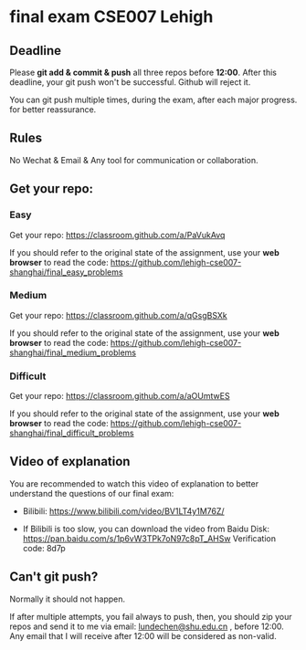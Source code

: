 # final exam CSE007 Lehigh

## Deadline
Please **git add & commit & push** all three repos before **12:00**.
After this deadline, your git push won't be successful. 
Github will reject it.

You can git push multiple times, during the exam, after each major progress.
for better reassurance.

## Rules
No Wechat & Email & Any tool for communication or collaboration.

## Get your repo:
### Easy
Get your repo: https://classroom.github.com/a/PaVukAvq

If you should refer to the original state of the assignment,
use your **web browser** to read the code:
https://github.com/lehigh-cse007-shanghai/final_easy_problems

### Medium
Get your repo: https://classroom.github.com/a/qGsgBSXk

If you should refer to the original state of the assignment,
use your **web browser** to read the code:
https://github.com/lehigh-cse007-shanghai/final_medium_problems


### Difficult
Get your repo: https://classroom.github.com/a/aOUmtwES

If you should refer to the original state of the assignment,
use your **web browser** to read the code:
https://github.com/lehigh-cse007-shanghai/final_difficult_problems

## Video of explanation
You are recommended to watch this video of explanation to better understand 
the questions of our final exam:

- Bilibili: https://www.bilibili.com/video/BV1LT4y1M76Z/

- If Bilibili is too slow, you can download the video from Baidu Disk: https://pan.baidu.com/s/1p6vW3TPk7oN97c8pT_AHSw 
Verification code: 8d7p 

## Can't git push?
Normally it should not happen. 

If after multiple attempts, you fail always to push, then, you should
zip your repos and send it to me via email:
lundechen@shu.edu.cn , before 12:00. Any email that I will receive after 
12:00 will be considered as non-valid.
